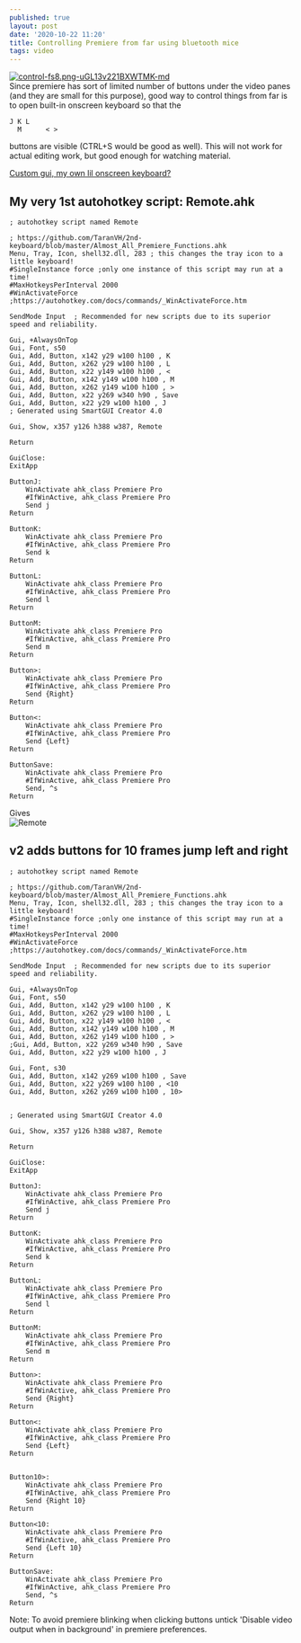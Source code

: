 ```yaml
---
published: true
layout: post
date: '2020-10-22 11:20'
title: Controlling Premiere from far using bluetooth mice
tags: video
---
```

[![control-fs8.png-uGL13v221BXWTMK-md](https://i.imgur.com/3szP9Xnl.png)](https://i.imgur.com/3szP9Xn.png)  
Since premiere has sort of limited number of buttons under the video panes (and they are small for this purpose), good way to control things from far is to open built-in onscreen keyboard so that the

    J K L
      M      < >

buttons are visible (CTRL+S would be good as well). This will not work for actual editing work, but good enough for watching material.

[Custom gui, my own lil onscreen keyboard?](https://www.autohotkey.com/docs/commands/Gui.htm)

## My very 1st autohotkey script: Remote.ahk

```
; autohotkey script named Remote

; https://github.com/TaranVH/2nd-keyboard/blob/master/Almost_All_Premiere_Functions.ahk
Menu, Tray, Icon, shell32.dll, 283 ; this changes the tray icon to a little keyboard!
#SingleInstance force ;only one instance of this script may run at a time!
#MaxHotkeysPerInterval 2000
#WinActivateForce ;https://autohotkey.com/docs/commands/_WinActivateForce.htm

SendMode Input  ; Recommended for new scripts due to its superior speed and reliability.

Gui, +AlwaysOnTop 
Gui, Font, s50
Gui, Add, Button, x142 y29 w100 h100 , K
Gui, Add, Button, x262 y29 w100 h100 , L
Gui, Add, Button, x22 y149 w100 h100 , <
Gui, Add, Button, x142 y149 w100 h100 , M
Gui, Add, Button, x262 y149 w100 h100 , >
Gui, Add, Button, x22 y269 w340 h90 , Save
Gui, Add, Button, x22 y29 w100 h100 , J
; Generated using SmartGUI Creator 4.0

Gui, Show, x357 y126 h388 w387, Remote

Return

GuiClose:
ExitApp

ButtonJ:
	WinActivate ahk_class Premiere Pro
	#IfWinActive, ahk_class Premiere Pro
	Send j
Return

ButtonK:
	WinActivate ahk_class Premiere Pro
	#IfWinActive, ahk_class Premiere Pro
	Send k
Return

ButtonL:
	WinActivate ahk_class Premiere Pro
	#IfWinActive, ahk_class Premiere Pro
	Send l
Return

ButtonM:
	WinActivate ahk_class Premiere Pro
	#IfWinActive, ahk_class Premiere Pro
	Send m
Return

Button>:
	WinActivate ahk_class Premiere Pro
	#IfWinActive, ahk_class Premiere Pro
	Send {Right}
Return

Button<:
	WinActivate ahk_class Premiere Pro
	#IfWinActive, ahk_class Premiere Pro
	Send {Left}
Return

ButtonSave:
	WinActivate ahk_class Premiere Pro
	#IfWinActive, ahk_class Premiere Pro
	Send, ^s  
Return
```
Gives  
![Remote](https://i.imgur.com/FhGS1in.png)

## v2 adds buttons for 10 frames jump left and right

    ; autohotkey script named Remote

    ; https://github.com/TaranVH/2nd-keyboard/blob/master/Almost_All_Premiere_Functions.ahk
    Menu, Tray, Icon, shell32.dll, 283 ; this changes the tray icon to a little keyboard!
    #SingleInstance force ;only one instance of this script may run at a time!
    #MaxHotkeysPerInterval 2000
    #WinActivateForce ;https://autohotkey.com/docs/commands/_WinActivateForce.htm

    SendMode Input  ; Recommended for new scripts due to its superior speed and reliability.

    Gui, +AlwaysOnTop 
    Gui, Font, s50
    Gui, Add, Button, x142 y29 w100 h100 , K
    Gui, Add, Button, x262 y29 w100 h100 , L
    Gui, Add, Button, x22 y149 w100 h100 , <
    Gui, Add, Button, x142 y149 w100 h100 , M
    Gui, Add, Button, x262 y149 w100 h100 , >
    ;Gui, Add, Button, x22 y269 w340 h90 , Save
    Gui, Add, Button, x22 y29 w100 h100 , J

    Gui, Font, s30
    Gui, Add, Button, x142 y269 w100 h100 , Save
    Gui, Add, Button, x22 y269 w100 h100 , <10
    Gui, Add, Button, x262 y269 w100 h100 , 10>


    ; Generated using SmartGUI Creator 4.0

    Gui, Show, x357 y126 h388 w387, Remote

    Return

    GuiClose:
    ExitApp

    ButtonJ:
        WinActivate ahk_class Premiere Pro
        #IfWinActive, ahk_class Premiere Pro
        Send j
    Return

    ButtonK:
        WinActivate ahk_class Premiere Pro
        #IfWinActive, ahk_class Premiere Pro
        Send k
    Return

    ButtonL:
        WinActivate ahk_class Premiere Pro
        #IfWinActive, ahk_class Premiere Pro
        Send l
    Return

    ButtonM:
        WinActivate ahk_class Premiere Pro
        #IfWinActive, ahk_class Premiere Pro
        Send m
    Return

    Button>:
        WinActivate ahk_class Premiere Pro
        #IfWinActive, ahk_class Premiere Pro
        Send {Right}
    Return

    Button<:
        WinActivate ahk_class Premiere Pro
        #IfWinActive, ahk_class Premiere Pro
        Send {Left}
    Return


    Button10>:
        WinActivate ahk_class Premiere Pro
        #IfWinActive, ahk_class Premiere Pro
        Send {Right 10}
    Return

    Button<10:
        WinActivate ahk_class Premiere Pro
        #IfWinActive, ahk_class Premiere Pro
        Send {Left 10}
    Return

    ButtonSave:
        WinActivate ahk_class Premiere Pro
        #IfWinActive, ahk_class Premiere Pro
        Send, ^s  
    Return


Note: To avoid premiere blinking when clicking buttons untick 'Disable video output when in background' in premiere preferences.
